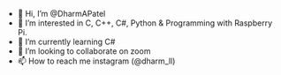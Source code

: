 - 👋 Hi, I’m @DharmAPatel
- 👀 I’m interested in C, C++, C#, Python & Programming with Raspberry Pi.
- 🌱 I’m currently learning C#
- 💞️ I’m looking to collaborate on zoom
- 📫 How to reach me instagram (@dharm_ll)

<!---
DharmAPatel/DharmAPatel is a ✨ special ✨ repository because its `README.md` (this file) appears on your GitHub profile.
You can click the Preview link to take a look at your changes.
--->
